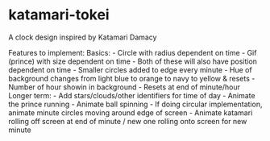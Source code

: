 katamari-tokei
==============

A clock design inspired by Katamari Damacy

Features to implement:
  Basics:
	 - Circle with radius dependent on time
	 - Gif (prince) with size dependent on time
	   - Both of these will also have position dependent on time
	 - Smaller circles added to edge every minute
	 - Hue of background changes from light blue to orange to navy to yellow & resets
	 - Number of hour showin in background
	 - Resets at end of minute/hour
  Longer term:
	 - Add stars/clouds/other identifiers for time of day
	 - Animate the prince running
	 - Animate ball spinning
	 - If doing circular implementation, animate minute circles moving around edge of screen
	 - Animate katamari rolling off screen at end of minute / new one rolling onto screen for new minute
